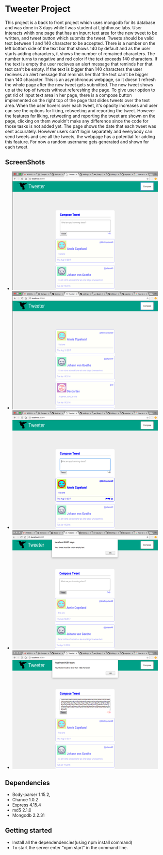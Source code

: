 # Tweeter Project

This project is a back to front project which uses mongodb for its database and was done in 3 days while I was student at Lighthouse labs.
User interacts whith one page that has an inpurt text area for the new tweet to be written, and tweet button which submits the tweet.
Tweets should be valid text between 1 and 140 character to be accepted. There is a number on the left bottom side of the text bar that shows 140 by default and as the user starts adding characters, it shows the number of remained characters. The number turns to negative and red color if the text exceeds 140 characters.
If the text is empty the user recieves an alert message that reminds her that text can't be empty.
If the text is bigger than 140 characters the user recieves an alert message that reminds her that the text can't be bigger than 140 character.
This is an asynchronous webpage, so it doesn't refresh the whole page after the new tweet gets submitted. The new tweet shows up at the top of tweets without refereshing the page.
To give user option to get rid of input text area in her page, there is a compose button implemented on the right top of the page that slides tweets over the text area.
When the user hovers over each tweet, it's opacity increases and user can see the options for liking, retweeting and reporting the tweet.
However the features for liking, retweeting and reporting the tweet are shown on the page, clicking on them wouldn't make any difference since the code for those tasks is not added yet.
The page shows the date that each tweet was sent accurately.
However users can't login separately and everybody can send tweets and see all the tweets, the webpage has a potential for adding this feature. For now a random username gets generated and shown for each tweet.

## ScreenShots
- !["The openning view"](https://github.com/hajinasiri/tweetr/blob/master/docs/Openning%20view.png?raw=true)
- !["When the tweets slide up and cover the text input area"](https://github.com/hajinasiri/tweetr/blob/master/docs/Slided%20up%20view.png?raw=true)
 - !["When user hovers over a tweet"](https://github.com/hajinasiri/tweetr/blob/master/docs/Hover%20view.png?raw=true)
 - !["When user tries to submit an empty text"](https://github.com/hajinasiri/tweetr/blob/master/docs/When%20the%20text%20is%20empty.png?raw=true)
 - !["When user tries to tweet a text bigger than 140 characters"](https://github.com/hajinasiri/tweetr/blob/master/docs/When%20the%20text%20is%20too%20big.png?raw=true)

## Dependencies

- Body-parser 1.15.2,
- Chance 1.0.2
- Express 4.15.4
- md5 2.1.0
- Mongodb 2.2.31

## Getting started
- Install all the dependendencies(using npm install command)
- To start the server enter "npm start" in the command line.
